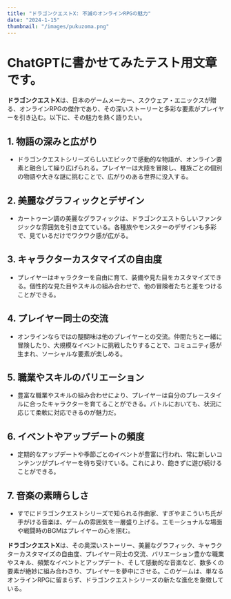 ```yaml
---
title: "ドラゴンクエストX: 不滅のオンラインRPGの魅力"
date: "2024-1-15"
thumbnail: "/images/pukuzoma.png"
---
```


# ChatGPTに書かせてみたテスト用文章です。

**ドラゴンクエストX**は、日本のゲームメーカー、スクウェア・エニックスが贈る、オンラインRPGの傑作であり、その深いストーリーと多彩な要素がプレイヤーを引き込む。以下に、その魅力を熱く語りたい。

## 1. **物語の深みと広がり**
   * ドラゴンクエストシリーズらしいエピックで感動的な物語が、オンライン要素と融合して繰り広げられる。プレイヤーは大陸を冒険し、種族ごとの個別の物語や大きな謎に挑むことで、広がりのある世界に没入する。

## 2. **美麗なグラフィックとデザイン**
   * カートゥーン調の美麗なグラフィックは、ドラゴンクエストらしいファンタジックな雰囲気を引き立てている。各種族やモンスターのデザインも多彩で、見ているだけでワクワク感が広がる。

## 3. **キャラクターカスタマイズの自由度**
   * プレイヤーはキャラクターを自由に育て、装備や見た目をカスタマイズできる。個性的な見た目やスキルの組み合わせで、他の冒険者たちと差をつけることができる。

## 4. **プレイヤー同士の交流**
   * オンラインならではの醍醐味は他のプレイヤーとの交流。仲間たちと一緒に冒険したり、大規模なイベントに挑戦したりすることで、コミュニティ感が生まれ、ソーシャルな要素が楽しめる。

## 5. **職業やスキルのバリエーション**
   * 豊富な職業やスキルの組み合わせにより、プレイヤーは自分のプレースタイルに合ったキャラクターを育てることができる。バトルにおいても、状況に応じて柔軟に対応できるのが魅力だ。

## 6. **イベントやアップデートの頻度**
   * 定期的なアップデートや季節ごとのイベントが豊富に行われ、常に新しいコンテンツがプレイヤーを待ち受けている。これにより、飽きずに遊び続けることができる。

## 7. **音楽の素晴らしさ**
   * すでにドラゴンクエストシリーズで知られる作曲家、すぎやまこういち氏が手がける音楽は、ゲームの雰囲気を一層盛り上げる。エモーショナルな場面や戦闘時のBGMはプレイヤーの心を掴む。

**ドラゴンクエストX**は、その奥深いストーリー、美麗なグラフィック、キャラクターカスタマイズの自由度、プレイヤー同士の交流、バリエーション豊かな職業やスキル、頻繁なイベントとアップデート、そして感動的な音楽など、数多くの要素が絶妙に組み合わさり、プレイヤーを夢中にさせる。このゲームは、単なるオンラインRPGに留まらず、ドラゴンクエストシリーズの新たな進化を象徴している。